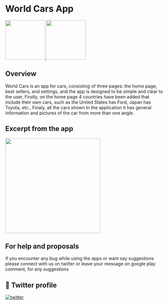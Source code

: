 # World Cars App

<p>
  <a href="https://apps.apple.com/sa/app/نور-noor/id1463334485">
    <img src="https://user-images.githubusercontent.com/41123719/117558302-db848980-b084-11eb-8ef8-1dac2eb5ea56.png" atl="app-store-badge" width="125"/>     
  </a>
  <a href="https://play.google.com/store/apps/details?id=com.noor.sa">
    <img src="https://user-images.githubusercontent.com/41123719/117558323-243c4280-b085-11eb-857d-219e2c9d88c6.png" atl="google-play-badge" width="125"/>     
  </a>
</p>

## Overview

World Cars is an app for cars, consisting of three pages: the home page, best sellers, and settings, and the app is designed to be simple and clear to the user, Firstly, on the home page 4 countries have been added that include their own cars, such as the United States has Ford, Japan has Toyota, etc., Finaly, all the cars shown In the application it has general information and pictures of the car from more than one angle.

## Excerpt from the app
<img src="https://user-images.githubusercontent.com/102732045/202947527-572b2903-f69e-45c0-bfad-7b0fac777d37.gif"  width="300"/> 


## For help and proposals

if you encounter any bug while using the apps or want say suggestions please connect with us on twitter or leave your message on google play comment, for any suggestions

## 🔗 Twitter profile 
[![twitter](https://img.shields.io/badge/twitter-1DA1F2?style=for-the-badge&logo=twitter&logoColor=white)](https://twitter.com/Md7oHe)
